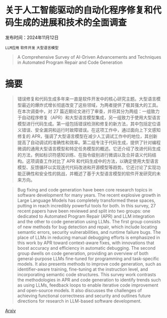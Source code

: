 # 关于人工智能驱动的自动化程序修复和代码生成的进展和技术的全面调查

发布时间：2024年11月12日

`LLM应用` `软件开发` `大型语言模型`

> A Comprehensive Survey of AI-Driven Advancements and Techniques in Automated Program Repair and Code Generation

# 摘要

> 错误修复和代码生成多年来一直是软件开发中的核心研究主题。大型语言模型最近的爆炸式增长彻底改变了这些领域，为两者提供了极其强大的工具。在本次调查中，对 27 篇近期论文进行了审查，并将其分为两组：一组致力于自动程序修复（APR）和大型语言模型集成，另一组致力于使用大型语言模型进行代码生成。第一组包括错误检测和修复的新方法，其中包括定位语义错误、安全漏洞和运行时故障错误。在这项工作中，通过面向上下文感知修复的 APR，强调了大型语言模型在减少人工调试工作中的地位，其创新提高了自动调试的准确性和效率。第二组专注于代码生成，提供了针对编程微调的通用大型语言模型和特定任务模型的概述。它还介绍了改进代码生成的方法，例如标识符感知训练、在指令级别进行微调以及合并语义代码结构。这项调查工作对比了 APR 和代码生成中的方法，以确定使用大型语言模型、反馈循环以实现迭代代码改进和开源模型等趋势。它还讨论了实现功能正确性和安全性的挑战，并概述了基于大型语言模型的软件开发研究的未来方向。

> Bug fixing and code generation have been core research topics in software development for many years. The recent explosive growth in Large Language Models has completely transformed these spaces, putting in reach incredibly powerful tools for both. In this survey, 27 recent papers have been reviewed and split into two groups: one dedicated to Automated Program Repair (APR) and LLM integration and the other to code generation using LLMs. The first group consists of new methods for bug detection and repair, which include locating semantic errors, security vulnerabilities, and runtime failure bugs. The place of LLMs in reducing manual debugging efforts is emphasized in this work by APR toward context-aware fixes, with innovations that boost accuracy and efficiency in automatic debugging. The second group dwells on code generation, providing an overview of both general-purpose LLMs fine-tuned for programming and task-specific models. It also presents methods to improve code generation, such as identifier-aware training, fine-tuning at the instruction level, and incorporating semantic code structures. This survey work contrasts the methodologies in APR and code generation to identify trends such as using LLMs, feedback loops to enable iterative code improvement and open-source models. It also discusses the challenges of achieving functional correctness and security and outlines future directions for research in LLM-based software development.

[Arxiv](https://arxiv.org/abs/2411.07586)